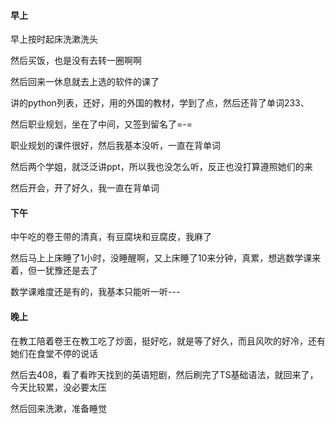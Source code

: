 #### 早上

早上按时起床洗漱洗头

然后买饭，也是没有去转一圈啊啊

然后回来一休息就去上选的软件的课了

讲的python列表，还好，用的外国的教材，学到了点，然后还背了单词233、

然后职业规划，坐在了中间，又签到留名了=-=

职业规划的课件很好，然后我基本没听，一直在背单词

然后两个学姐，就泛泛讲ppt，所以我也没怎么听，反正也没打算遵照她们的来

然后开会，开了好久，我一直在背单词

#### 下午

中午吃的卷王带的清真，有豆腐块和豆腐皮，我麻了

然后马上上床睡了1小时，没睡醒啊，又上床睡了10来分钟，真累，想逃数学课来着，但一犹豫还是去了

数学课难度还是有的，我基本只能听一听---

#### 晚上

在教工陪着卷王在教工吃了炒面，挺好吃，就是等了好久，而且风吹的好冷，还有她们在食堂不停的说话

然后去408，看了看昨天找到的英语短剧，然后刷完了TS基础语法，就回来了，今天比较累，没必要太压

然后回来洗漱，准备睡觉